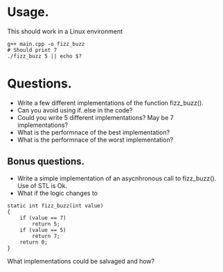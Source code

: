 # Usage.

This should work in a Linux environment

```
g++ main.cpp -o fizz_buzz
# Should print 7
./fizz_buzz 5 || echo $?
```

# Questions.

* Write a few different implementations of the function fizz_buzz().
* Can you avoid using if..else in the code?
* Could you write 5 different implementations? May be 7 implementations?
* What is the performnace of the best implementation?
* What is the performnace of the worst implementation?

## Bonus questions.

* Write a simple implementation of an asycnhronous call to fizz_buzz(). Use of STL is Ok.
* What if the logic changes to 
```
static int fizz_buzz(int value)
{
    if (value == 7)
        return 5;
    if (value == 5)
        return 7;
    return 0;
}
```
What implementations could be salvaged and how?


